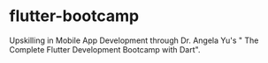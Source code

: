 # flutter-bootcamp
 Upskilling in Mobile App Development through Dr. Angela Yu's " The Complete Flutter Development Bootcamp with Dart".
